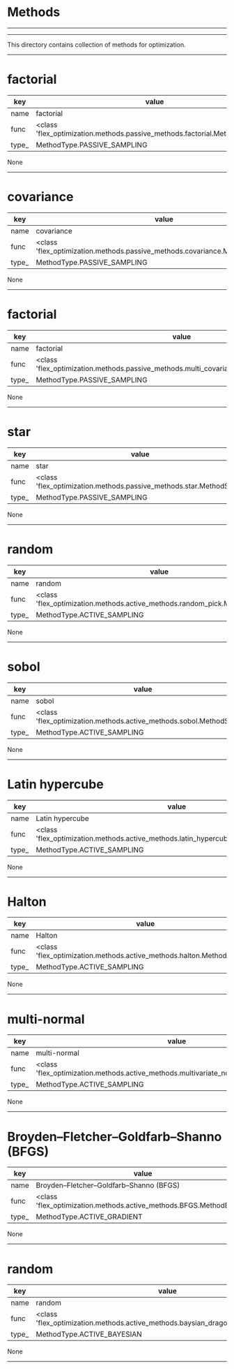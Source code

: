 # Methods

----
----

This directory contains collection of methods for optimization.

----

# factorial

|key | value|
|---|---|
|name | factorial| 
|func | <class 'flex_optimization.methods.passive_methods.factorial.MethodFactorial'>| 
|type_ | MethodType.PASSIVE_SAMPLING| 
None


----

# covariance

|key | value|
|---|---|
|name | covariance| 
|func | <class 'flex_optimization.methods.passive_methods.covariance.MethodCovariance'>| 
|type_ | MethodType.PASSIVE_SAMPLING| 
None


----

# factorial

|key | value|
|---|---|
|name | factorial| 
|func | <class 'flex_optimization.methods.passive_methods.multi_covariance.MethodMultiCovariance'>| 
|type_ | MethodType.PASSIVE_SAMPLING| 
None


----

# star

|key | value|
|---|---|
|name | star| 
|func | <class 'flex_optimization.methods.passive_methods.star.MethodStar'>| 
|type_ | MethodType.PASSIVE_SAMPLING| 
None


----

# random

|key | value|
|---|---|
|name | random| 
|func | <class 'flex_optimization.methods.active_methods.random_pick.MethodRandom'>| 
|type_ | MethodType.ACTIVE_SAMPLING| 
None


----

# sobol

|key | value|
|---|---|
|name | sobol| 
|func | <class 'flex_optimization.methods.active_methods.sobol.MethodSobol'>| 
|type_ | MethodType.ACTIVE_SAMPLING| 
None


----

# Latin hypercube

|key | value|
|---|---|
|name | Latin hypercube| 
|func | <class 'flex_optimization.methods.active_methods.latin_hypercube.MethodLatinHypercube'>| 
|type_ | MethodType.ACTIVE_SAMPLING| 
None


----

# Halton

|key | value|
|---|---|
|name | Halton| 
|func | <class 'flex_optimization.methods.active_methods.halton.MethodHalton'>| 
|type_ | MethodType.ACTIVE_SAMPLING| 
None


----

# multi-normal

|key | value|
|---|---|
|name | multi-normal| 
|func | <class 'flex_optimization.methods.active_methods.multivariate_normal.MethodMultiNormal'>| 
|type_ | MethodType.ACTIVE_SAMPLING| 
None


----

# Broyden–Fletcher–Goldfarb–Shanno (BFGS)

|key | value|
|---|---|
|name | Broyden–Fletcher–Goldfarb–Shanno (BFGS)| 
|func | <class 'flex_optimization.methods.active_methods.BFGS.MethodBFGS'>| 
|type_ | MethodType.ACTIVE_GRADIENT| 
None


----

# random

|key | value|
|---|---|
|name | random| 
|func | <class 'flex_optimization.methods.active_methods.baysian_dragon.MethodBODragon'>| 
|type_ | MethodType.ACTIVE_BAYESIAN| 
None


----

